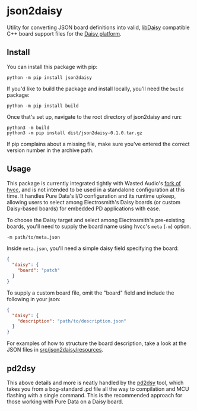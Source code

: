 # json2daisy

Utility for converting JSON board definitions into valid, [libDaisy](https://github.com/electro-smith/libDaisy) compatible C++ board support files for the [Daisy platform](https://www.electro-smith.com/daisy).

## Install

You can install this package with pip:
~~~
python -m pip install json2daisy
~~~

If you'd like to build the package and install locally, you'll need the `build` package:
~~~
python -m pip install build
~~~
Once that's set up, navigate to the root directory of json2daisy and run:
~~~
python3 -m build
python3 -m pip install dist/json2daisy-0.1.0.tar.gz
~~~
If pip complains about a missing file, make sure you've entered the correct version number in the archive path.

## Usage

This package is currently integrated tightly with Wasted Audio's [fork of hvcc](https://github.com/Wasted-Audio/hvcc), and is not intended to be used in a standalone configuration at this time. It handles Pure Data's I/O configuration and its runtime upkeep, allowing users to select among Electrosmith's Daisy boards (or custom Daisy-based boards) for embedded PD applications with ease.

To choose the Daisy target and select among Electrosmith's pre-existing boards, you'll need to supply the board name using hvcc's `meta` (`-m`) option. 
~~~bash
-m path/to/meta.json
~~~
Inside `meta.json`, you'll need a simple daisy field specifying the board:
~~~json
{
  "daisy": {
    "board": "patch"
  }
}
~~~

To supply a custom board file, omit the "board" field and include the following in your json:

~~~json
{
  "daisy": {
    "description": "path/to/description.json"
  }
}
~~~

For examples of how to structure the board description, take a look at the JSON files in [src/json2daisy/resources](https://github.com/electro-smith/json2daisy/tree/main/src/json2daisy/resources).

## pd2dsy
This above details and more is neatly handled by the [pd2dsy](https://github.com/electro-smith/pd2dsy) tool, which takes you from a bog-standard .pd file all the way to compilation and MCU flashing with a single command. This is the recommended approach for those working with Pure Data on a Daisy board.